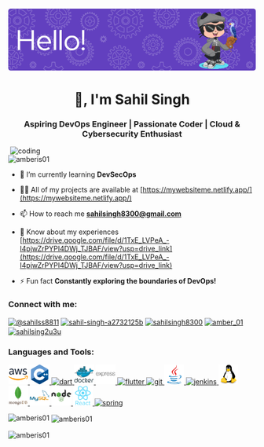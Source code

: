 ![logo](https://github.com/amberIS01/amberIS01/blob/main/github-header-image%20(2).png)
<h1 align="center">👋, I'm Sahil Singh</h1>
<h3 align="center">Aspiring DevOps Engineer | Passionate Coder | Cloud & Cybersecurity Enthusiast</h3>

<img align="right" alt="coding" width="500" src="https://cdn.hashnode.com/res/hashnode/image/upload/v1679566984105/a9959474-198d-4bff-b290-1a54b4d66092.gif">

<p align="left"> <img src="https://komarev.com/ghpvc/?username=amberis01&label=Profile%20views&color=0e75b6&style=flat" alt="amberis01" /> </p>

- 🌱 I’m currently learning **DevSecOps**

- 👨‍💻 All of my projects are available at [https://mywebsiteme.netlify.app/](https://mywebsiteme.netlify.app/)

- 📫 How to reach me **sahilsingh8300@gmail.com**

- 📄 Know about my experiences [https://drive.google.com/file/d/1TxE_LVPeA_-I4pjwZrPYPI4DWj_TJBAF/view?usp=drive_link](https://drive.google.com/file/d/1TxE_LVPeA_-I4pjwZrPYPI4DWj_TJBAF/view?usp=drive_link)

- ⚡ Fun fact **Constantly exploring the boundaries of DevOps!**

<h3 align="left">Connect with me:</h3>
<p align="left">
<a href="https://twitter.com/@sahilss8811" target="blank"><img align="center" src="https://raw.githubusercontent.com/rahuldkjain/github-profile-readme-generator/master/src/images/icons/Social/twitter.svg" alt="@sahilss8811" height="30" width="40" /></a>
<a href="https://linkedin.com/in/sahil-singh-a2732125b" target="blank"><img align="center" src="https://raw.githubusercontent.com/rahuldkjain/github-profile-readme-generator/master/src/images/icons/Social/linked-in-alt.svg" alt="sahil-singh-a2732125b" height="30" width="40" /></a>
<a href="https://www.hackerrank.com/sahilsingh8300" target="blank"><img align="center" src="https://raw.githubusercontent.com/rahuldkjain/github-profile-readme-generator/master/src/images/icons/Social/hackerrank.svg" alt="sahilsingh8300" height="30" width="40" /></a>
<a href="https://www.leetcode.com/amber_01" target="blank"><img align="center" src="https://raw.githubusercontent.com/rahuldkjain/github-profile-readme-generator/master/src/images/icons/Social/leet-code.svg" alt="amber_01" height="30" width="40" /></a>
<a href="https://auth.geeksforgeeks.org/user/sahilsing2u3u" target="blank"><img align="center" src="https://raw.githubusercontent.com/rahuldkjain/github-profile-readme-generator/master/src/images/icons/Social/geeks-for-geeks.svg" alt="sahilsing2u3u" height="30" width="40" /></a>
</p>

<h3 align="left">Languages and Tools:</h3>
<p align="left"> <a href="https://aws.amazon.com" target="_blank" rel="noreferrer"> <img src="https://raw.githubusercontent.com/devicons/devicon/master/icons/amazonwebservices/amazonwebservices-original-wordmark.svg" alt="aws" width="40" height="40"/> </a> <a href="https://www.w3schools.com/cpp/" target="_blank" rel="noreferrer"> <img src="https://raw.githubusercontent.com/devicons/devicon/master/icons/cplusplus/cplusplus-original.svg" alt="cplusplus" width="40" height="40"/> </a> <a href="https://dart.dev" target="_blank" rel="noreferrer"> <img src="https://www.vectorlogo.zone/logos/dartlang/dartlang-icon.svg" alt="dart" width="40" height="40"/> </a> <a href="https://www.docker.com/" target="_blank" rel="noreferrer"> <img src="https://raw.githubusercontent.com/devicons/devicon/master/icons/docker/docker-original-wordmark.svg" alt="docker" width="40" height="40"/> </a> <a href="https://expressjs.com" target="_blank" rel="noreferrer"> <img src="https://raw.githubusercontent.com/devicons/devicon/master/icons/express/express-original-wordmark.svg" alt="express" width="40" height="40"/> </a> <a href="https://flutter.dev" target="_blank" rel="noreferrer"> <img src="https://www.vectorlogo.zone/logos/flutterio/flutterio-icon.svg" alt="flutter" width="40" height="40"/> </a> <a href="https://git-scm.com/" target="_blank" rel="noreferrer"> <img src="https://www.vectorlogo.zone/logos/git-scm/git-scm-icon.svg" alt="git" width="40" height="40"/> </a> <a href="https://www.java.com" target="_blank" rel="noreferrer"> <img src="https://raw.githubusercontent.com/devicons/devicon/master/icons/java/java-original.svg" alt="java" width="40" height="40"/> </a> <a href="https://www.jenkins.io" target="_blank" rel="noreferrer"> <img src="https://www.vectorlogo.zone/logos/jenkins/jenkins-icon.svg" alt="jenkins" width="40" height="40"/> </a> <a href="https://www.linux.org/" target="_blank" rel="noreferrer"> <img src="https://raw.githubusercontent.com/devicons/devicon/master/icons/linux/linux-original.svg" alt="linux" width="40" height="40"/> </a> <a href="https://www.mongodb.com/" target="_blank" rel="noreferrer"> <img src="https://raw.githubusercontent.com/devicons/devicon/master/icons/mongodb/mongodb-original-wordmark.svg" alt="mongodb" width="40" height="40"/> </a> <a href="https://www.mysql.com/" target="_blank" rel="noreferrer"> <img src="https://raw.githubusercontent.com/devicons/devicon/master/icons/mysql/mysql-original-wordmark.svg" alt="mysql" width="40" height="40"/> </a> <a href="https://nodejs.org" target="_blank" rel="noreferrer"> <img src="https://raw.githubusercontent.com/devicons/devicon/master/icons/nodejs/nodejs-original-wordmark.svg" alt="nodejs" width="40" height="40"/> </a> <a href="https://reactjs.org/" target="_blank" rel="noreferrer"> <img src="https://raw.githubusercontent.com/devicons/devicon/master/icons/react/react-original-wordmark.svg" alt="react" width="40" height="40"/> </a> <a href="https://spring.io/" target="_blank" rel="noreferrer"> <img src="https://www.vectorlogo.zone/logos/springio/springio-icon.svg" alt="spring" width="40" height="40"/> </a> </p>

<p><img align="left" src="https://github-readme-stats.vercel.app/api/top-langs?username=amberis01&show_icons=true&locale=en&layout=compact" alt="amberis01" /></p>

<p>&nbsp;<img align="center" src="https://github-readme-stats.vercel.app/api?username=amberis01&show_icons=true&locale=en" alt="amberis01" /></p>

<p><img align="center" src="https://github-readme-streak-stats.herokuapp.com/?user=amberis01&" alt="amberis01" /></p>

